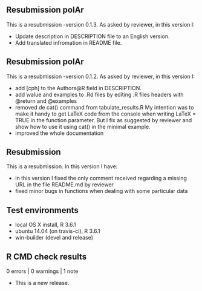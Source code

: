 ## Resubmission polAr
This is a resubmission -version 0.1.3. As asked by reviewer, in this version I: 
* Update description in DESCRIPTION file to an English version. 
* Add translated infromation in README file. 

## Resubmission polAr
This is a resubmission -version 0.1.2. As asked by reviewer, in this version I: 

* add [cph] to the Authors@R field in DESCRIPTION.
* add \value and examples to .Rd files by editing .R files headers with @return and @examples
* removed de cat() command from tabulate_results.R My intention was to make it handy to get LaTeX code from the console when writing LaTeX = TRUE in the function parameter. But I fix as suggested by reviewer and show how to use it using cat() in the minimal example. 
* improved the whole documentation


## Resubmission
This is a resubmission. In this version I have:

* in this version I fixed the only comment received regarding a missing URL in the file README.md by reviewer
* fixed minor bugs in functions when dealing with some particular data


## Test environments
* local OS X install, R 3.6.1
* ubuntu 14.04 (on travis-ci), R 3.6.1
* win-builder (devel and release)

## R CMD check results

0 errors | 0 warnings | 1 note

* This is a new release.
